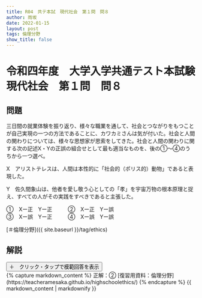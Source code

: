 ```yaml
---
title: R04　共テ本試　現代社会　第１問　問８
author: 雨坂
date: 2022-01-15
layout: post
tags: 倫理分野
show_title: false
---
```

  
# 令和四年度　大学入学共通テスト本試験　現代社会　第１問　問８  
  
## 問題  
三日間の就業体験を振り返り、様々な職業を通して、社会とつながりをもつことが自己実現の一つの方法であることに、カワカミさんは気が付いた。社会と人間の関わりについては、様々な思想家が思索をしてきた。社会と人間の関わりに関する次の記述X・Yの正誤の組合せとして最も適当なものを、後の①〜④のうちから一つ選べ。  
  
X　アリストテレスは、人間は本性的に「社会的（ポリス的）動物」であると表現した。  
  
Y　佐久間象山は、他者を愛し敬う心としての「孝」を宇宙万物の根本原理と捉え、すべての人がその実践をすべきであると主張した。  
  
①　Xー正　Yー正　　　②　Xー正　Yー誤  
③　Xー誤　Yー正　　　④　Xー誤　Yー誤  
  
[＃倫理分野]({{ site.baseurl }}/tag/ethics)  
  
## 解説  
<div class="collapsible">
  <button class="collapsible-button">＋　クリック・タップで模範回答を表示</button>
  <div class="collapsible-content">
    {% capture markdown_content %}
正解：②  
[復習用資料：倫理分野](https://teacheramesaka.github.io/highschoolethics/)  
    {% endcapture %}
    {{ markdown_content | markdownify }}
  </div>
</div>